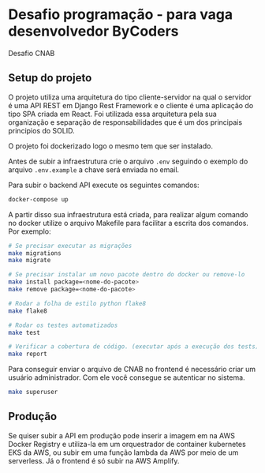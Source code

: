 # Desafio programação - para vaga desenvolvedor ByCoders

Desafio CNAB

## Setup do projeto

O projeto utiliza uma arquitetura do tipo cliente-servidor na qual o servidor é uma API REST em Django Rest Framework e o cliente
é uma aplicação do tipo SPA criada em React. Foi utilizada essa arquitetura pela sua organização e separação de responsabilidades
que é um dos principais principios do SOLID.

O projeto foi dockerizado logo o mesmo tem que ser instalado.

Antes de subir a infraestrutura crie o arquivo `.env` seguindo o exemplo do arquivo `.env.example` a chave será enviada no email.

Para subir o backend API execute os seguintes comandos:

```sh
docker-compose up
```

A partir disso sua infraestrutura está criada, para realizar algum comando no docker utilize o arquivo Makefile
para facilitar a escrita dos comandos. Por exemplo:

```sh
# Se precisar executar as migrações
make migrations
make migrate

# Se precisar instalar um novo pacote dentro do docker ou remove-lo
make install package=<nome-do-pacote>
make remove package=<nome-do-pacote>

# Rodar a folha de estilo python flake8
make flake8

# Rodar os testes automatizados
make test

# Verificar a cobertura de código. (executar após a execução dos tests)
make report
```

Para conseguir enviar o arquivo de CNAB no frontend é necessário criar um usuário administrador. Com ele
você consegue se autenticar no sistema.

```sh
make superuser
```

## Produção

Se quiser subir a API em produção pode inserir a imagem em na AWS Docker Registry e utiliza-la em um orquestrador de container
kubernetes EKS da AWS, ou subir em uma função lambda da AWS por meio de um serverless. Já o frontend é só subir na AWS Amplify.
